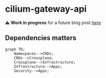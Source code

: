 # cilium-gateway-api

⚠️ **Work in progress** for a future blog post [here](https://blog.ogenki.io/)

## Dependencies matters

```mermaid
graph TD;
    Namespaces-->CRDs;
    CRDs-->Crossplane;
    Crossplane-->Infrastructure;
    Infrastructure-->Apps;
    Security-->Apps;
```
